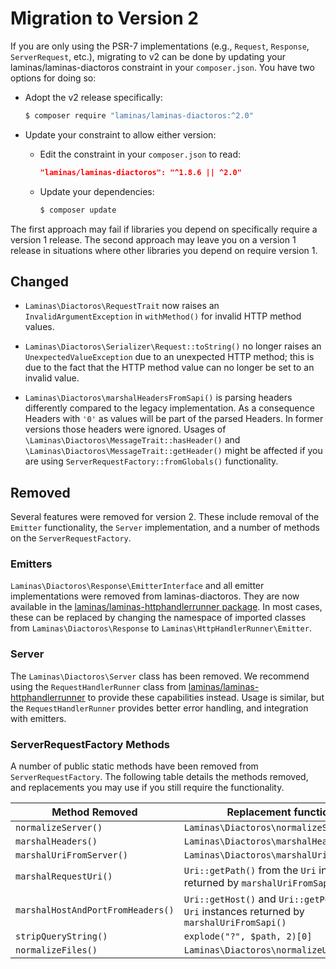 # Migration to Version 2

If you are only using the PSR-7 implementations (e.g., `Request`, `Response`,
`ServerRequest`, etc.), migrating to v2 can be done by updating your
laminas/laminas-diactoros constraint in your `composer.json`. You have two
options for doing so:

- Adopt the v2 release specifically:

  ```bash
  $ composer require "laminas/laminas-diactoros:^2.0"
  ```

- Update your constraint to allow either version:
  
    - Edit the constraint in your `composer.json` to read:

      ```json
      "laminas/laminas-diactoros": "^1.8.6 || ^2.0"
      ```

    - Update your dependencies:

      ```bash
      $ composer update
      ```

The first approach may fail if libraries you depend on specifically require a
version 1 release. The second approach may leave you on a version 1 release in
situations where other libraries you depend on require version 1.

## Changed

- `Laminas\Diactoros\RequestTrait` now raises an `InvalidArgumentException` in
  `withMethod()` for invalid HTTP method values.

- `Laminas\Diactoros\Serializer\Request::toString()` no longer raises an
  `UnexpectedValueException` due to an unexpected HTTP method; this is due to the
  fact that the HTTP method value can no longer be set to an invalid value.

- `Laminas\Diactoros\marshalHeadersFromSapi()` is parsing headers differently compared to the legacy implementation.
   As a consequence Headers with `'0'` as values will be part of the parsed Headers.
   In former versions those headers were ignored.
   Usages of `\Laminas\Diactoros\MessageTrait::hasHeader()` and `\Laminas\Diactoros\MessageTrait::getHeader()`
   might be affected if you are using `ServerRequestFactory::fromGlobals()` functionality.

## Removed

Several features were removed for version 2. These include removal of the
`Emitter` functionality, the `Server` implementation, and a number of methods on
the `ServerRequestFactory`.

### Emitters

`Laminas\Diactoros\Response\EmitterInterface` and all emitter implementations were
removed from laminas-diactoros. They are now available in the
[laminas/laminas-httphandlerrunner package](https://docs.laminas.dev/laminas-httphandlerrunner).
In most cases, these can be replaced by changing the namespace of imported
classes from `Laminas\Diactoros\Response` to `Laminas\HttpHandlerRunner\Emitter`.

### Server

The `Laminas\Diactoros\Server` class has been removed. We recommend using the
`RequestHandlerRunner` class from [laminas/laminas-httphandlerrunner](https://docs.laminas.dev/laminas-httphandlerrunner)
to provide these capabilities instead. Usage is similar, but the
`RequestHandlerRunner` provides better error handling, and integration with
emitters.

### ServerRequestFactory Methods

A number of public static methods have been removed from
`ServerRequestFactory`. The following table details the methods removed, and
replacements you may use if you still require the functionality.

Method Removed                    | Replacement functionality
--------------------------------- | -------------------------
`normalizeServer()`               | `Laminas\Diactoros\normalizeServer()`
`marshalHeaders()`                | `Laminas\Diactoros\marshalHeadersFromSapi()`
`marshalUriFromServer()`          | `Laminas\Diactoros\marshalUriFromSapi()`
`marshalRequestUri()`             | `Uri::getPath()` from the `Uri` instance returned by `marshalUriFromSapi()`
`marshalHostAndPortFromHeaders()` | `Uri::getHost()` and `Uri::getPort()` from the `Uri` instances returned by `marshalUriFromSapi()`
`stripQueryString()`              | `explode("?", $path, 2)[0]`
`normalizeFiles()`                | `Laminas\Diactoros\normalizeUploadedFiles()`
